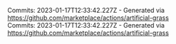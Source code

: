 Commits: 2023-01-17T12:33:42.227Z - Generated via https://github.com/marketplace/actions/artificial-grass
<br>
Commits: 2023-01-17T12:33:42.227Z - Generated via https://github.com/marketplace/actions/artificial-grass
<br>
